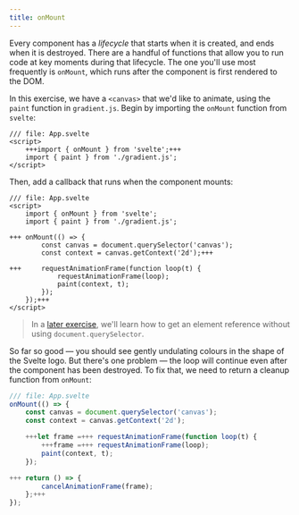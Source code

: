 ```yaml
---
title: onMount
---
```


Every component has a _lifecycle_ that starts when it is created, and ends when it is destroyed. There are a handful of functions that allow you to run code at key moments during that lifecycle. The one you'll use most frequently is `onMount`, which runs after the component is first rendered to the DOM.

In this exercise, we have a `<canvas>` that we'd like to animate, using the `paint` function in `gradient.js`. Begin by importing the `onMount` function from `svelte`:

```svelte
/// file: App.svelte
<script>
	+++import { onMount } from 'svelte';+++
	import { paint } from './gradient.js';
</script>
```

Then, add a callback that runs when the component mounts:

```svelte
/// file: App.svelte
<script>
	import { onMount } from 'svelte';
	import { paint } from './gradient.js';

+++	onMount(() => {
		const canvas = document.querySelector('canvas');
		const context = canvas.getContext('2d');+++

+++		requestAnimationFrame(function loop(t) {
			requestAnimationFrame(loop);
			paint(context, t);
		});
	});+++
</script>
```

> In a [later exercise](bind-this), we'll learn how to get an element reference without using `document.querySelector`.

So far so good — you should see gently undulating colours in the shape of the Svelte logo. But there's one problem — the loop will continue even after the component has been destroyed. To fix that, we need to return a cleanup function from `onMount`:

```js
/// file: App.svelte
onMount(() => {
	const canvas = document.querySelector('canvas');
	const context = canvas.getContext('2d');

	+++let frame =+++ requestAnimationFrame(function loop(t) {
		+++frame =+++ requestAnimationFrame(loop);
		paint(context, t);
	});

+++	return () => {
		cancelAnimationFrame(frame);
	};+++
});
```

